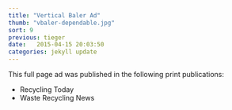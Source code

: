 ```yaml
---
title: "Vertical Baler Ad"
thumb: "vbaler-dependable.jpg"
sort: 9
previous: tieger
date:   2015-04-15 20:03:50
categories: jekyll update
---
```


This full page ad was published in the following print publications:

* Recycling Today
* Waste Recycling News
